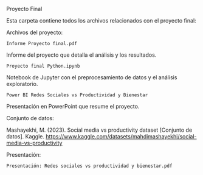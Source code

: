 Proyecto Final

Esta carpeta contiene todos los archivos relacionados con el proyecto final:

Archivos del proyecto:

    Informe Proyecto final.pdf
  Informe del proyecto que detalla el análisis y los resultados.

    Proyecto final Python.ipynb
  Notebook de Jupyter con el preprocesamiento de datos y el análisis exploratorio.

    Power BI Redes Sociales vs Productividad y Bienestar
  Presentación en PowerPoint que resume el proyecto.

Conjunto de datos:

Mashayekhi, M. (2023). Social media vs productivity dataset [Conjunto de datos]. Kaggle.
https://www.kaggle.com/datasets/mahdimashayekhi/social-media-vs-productivity

Presentación:

    Presentación: Redes sociales vs productividad y bienestar.pdf
